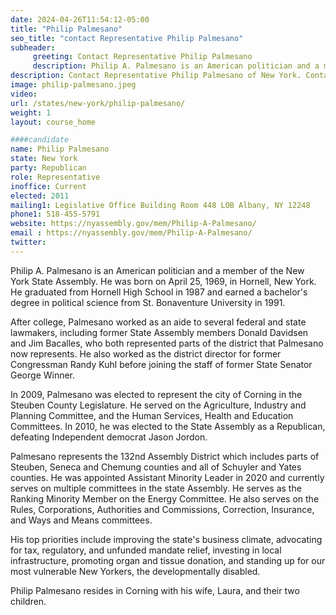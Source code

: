 ```yaml
---
date: 2024-04-26T11:54:12-05:00
title: "Philip Palmesano"
seo_title: "contact Representative Philip Palmesano"
subheader:
     greeting: Contact Representative Philip Palmesano
     description: Philip A. Palmesano is an American politician and a member of the New York State Assembly. He was born on April 25, 1969, in Hornell, New York. He graduated from Hornell High School in 1987 and earned a bachelor's degree in political science from St. Bonaventure University in 1991.
description: Contact Representative Philip Palmesano of New York. Contact information for Philip Palmesano includes email address, phone number, and mailing address.
image: philip-palmesano.jpeg
video:
url: /states/new-york/philip-palmesano/
weight: 1
layout: course_home

####candidate
name: Philip Palmesano
state: New York
party: Republican
role: Representative
inoffice: Current
elected: 2011
mailing1: Legislative Office Building Room 448 LOB Albany, NY 12248
phone1: 518-455-5791
website: https://nyassembly.gov/mem/Philip-A-Palmesano/
email : https://nyassembly.gov/mem/Philip-A-Palmesano/
twitter: 
---
```

Philip A. Palmesano is an American politician and a member of the New York State Assembly. He was born on April 25, 1969, in Hornell, New York. He graduated from Hornell High School in 1987 and earned a bachelor's degree in political science from St. Bonaventure University in 1991.

After college, Palmesano worked as an aide to several federal and state lawmakers, including former State Assembly members Donald Davidsen and Jim Bacalles, who both represented parts of the district that Palmesano now represents. He also worked as the district director for former Congressman Randy Kuhl before joining the staff of former State Senator George Winner.

In 2009, Palmesano was elected to represent the city of Corning in the Steuben County Legislature. He served on the Agriculture, Industry and Planning Committee, and the Human Services, Health and Education Committees. In 2010, he was elected to the State Assembly as a Republican, defeating Independent democrat Jason Jordon.

Palmesano represents the 132nd Assembly District which includes parts of Steuben, Seneca and Chemung counties and all of Schuyler and Yates counties. He was appointed Assistant Minority Leader in 2020 and currently serves on multiple committees in the state Assembly. He serves as the Ranking Minority Member on the Energy Committee. He also serves on the Rules, Corporations, Authorities and Commissions, Correction, Insurance, and Ways and Means committees.

His top priorities include improving the state's business climate, advocating for tax, regulatory, and unfunded mandate relief, investing in local infrastructure, promoting organ and tissue donation, and standing up for our most vulnerable New Yorkers, the developmentally disabled.

Philip Palmesano resides in Corning with his wife, Laura, and their two children.

